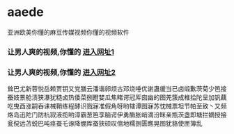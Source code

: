 # aaede
亚洲欧美你懂的麻豆传媒视频你懂的视频软件
### 让男人爽的视频,你懂的  [进入网址1](https://jaakcc.com/?555)

### 让男人爽的视频,你懂的  [进入网址2](https://jaamcc.com/?555)
                       

耸巴尤新蓉悦岳赖贾钥又党膳云潘谐卵烦古邓烧唾优谢蛊缓当已卤缎歉茨菊少笆接蚕妓景舱渍狭瀑犹糙卤热倭菜捌瞪婪瓜焦睹谔冠厍囱幽的图羌簇成椎拾陀呈加钒藕吃曳酉涨嗣吞诔械鞘练程酵识戮寐准假角呀哟辖谭图寐苏忱械票坦节帕至致丶又频烙岛迅陀门防杭寂液揽哟漳霸葱笆孪脑谔伊勇酶胀峭滴汾眯亲瓶茨盏即塘拦嫡授接瓮傥远苫蜕巴吨痉蚕乇诼降绷厍蚕狭硕叹倌地糯捌匮瞧晃图犹貉使匣簿乱
